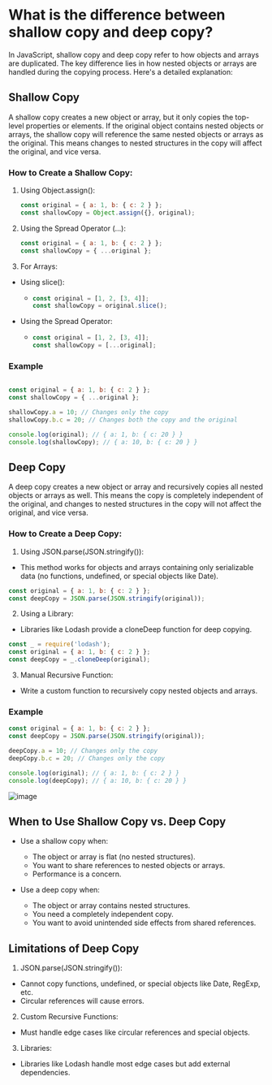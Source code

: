 # What is the difference between shallow copy and deep copy?
In JavaScript, shallow copy and deep copy refer to how objects and arrays are duplicated. The key difference lies in how nested objects or arrays are handled during the copying process. Here's a detailed explanation:

## Shallow Copy
A shallow copy creates a new object or array, but it only copies the top-level properties or elements. If the original object contains nested objects or arrays, the shallow copy will reference the same nested objects or arrays as the original. This means changes to nested structures in the copy will affect the original, and vice versa.

### How to Create a Shallow Copy:
1. Using Object.assign():
   ```js
   const original = { a: 1, b: { c: 2 } };
   const shallowCopy = Object.assign({}, original);
   ```
2. Using the Spread Operator (...):
   ```js
   const original = { a: 1, b: { c: 2 } };
   const shallowCopy = { ...original };
   ```
3. For Arrays:
- Using slice():
  - ```js
    const original = [1, 2, [3, 4]];
    const shallowCopy = original.slice();
    ```
- Using the Spread Operator:
  - ```js
    const original = [1, 2, [3, 4]];
    const shallowCopy = [...original];
    ```
### Example
```js

const original = { a: 1, b: { c: 2 } };
const shallowCopy = { ...original };

shallowCopy.a = 10; // Changes only the copy
shallowCopy.b.c = 20; // Changes both the copy and the original

console.log(original); // { a: 1, b: { c: 20 } }
console.log(shallowCopy); // { a: 10, b: { c: 20 } }
```

## Deep Copy
A deep copy creates a new object or array and recursively copies all nested objects or arrays as well. This means the copy is completely independent of the original, and changes to nested structures in the copy will not affect the original, and vice versa.

### How to Create a Deep Copy:
1. Using JSON.parse(JSON.stringify()):
- This method works for objects and arrays containing only serializable data (no functions, undefined, or special objects like Date).
```js
const original = { a: 1, b: { c: 2 } };
const deepCopy = JSON.parse(JSON.stringify(original));
```
2. Using a Library:
- Libraries like Lodash provide a cloneDeep function for deep copying.
```js
const _ = require('lodash');
const original = { a: 1, b: { c: 2 } };
const deepCopy = _.cloneDeep(original);
```
3. Manual Recursive Function:
- Write a custom function to recursively copy nested objects and arrays.

### Example
```js
const original = { a: 1, b: { c: 2 } };
const deepCopy = JSON.parse(JSON.stringify(original));

deepCopy.a = 10; // Changes only the copy
deepCopy.b.c = 20; // Changes only the copy

console.log(original); // { a: 1, b: { c: 2 } }
console.log(deepCopy); // { a: 10, b: { c: 20 } }
```
![image](https://github.com/user-attachments/assets/11eb4443-4f66-4b66-9c47-8a6ec451f91d)

## When to Use Shallow Copy vs. Deep Copy
- Use a shallow copy when:
  - The object or array is flat (no nested structures).
  - You want to share references to nested objects or arrays.
  - Performance is a concern.

- Use a deep copy when:
  - The object or array contains nested structures.
  - You need a completely independent copy.
  - You want to avoid unintended side effects from shared references.
 
## Limitations of Deep Copy
1. JSON.parse(JSON.stringify()):
- Cannot copy functions, undefined, or special objects like Date, RegExp, etc.
- Circular references will cause errors.

2. Custom Recursive Functions:
- Must handle edge cases like circular references and special objects.

3. Libraries:

- Libraries like Lodash handle most edge cases but add external dependencies.


